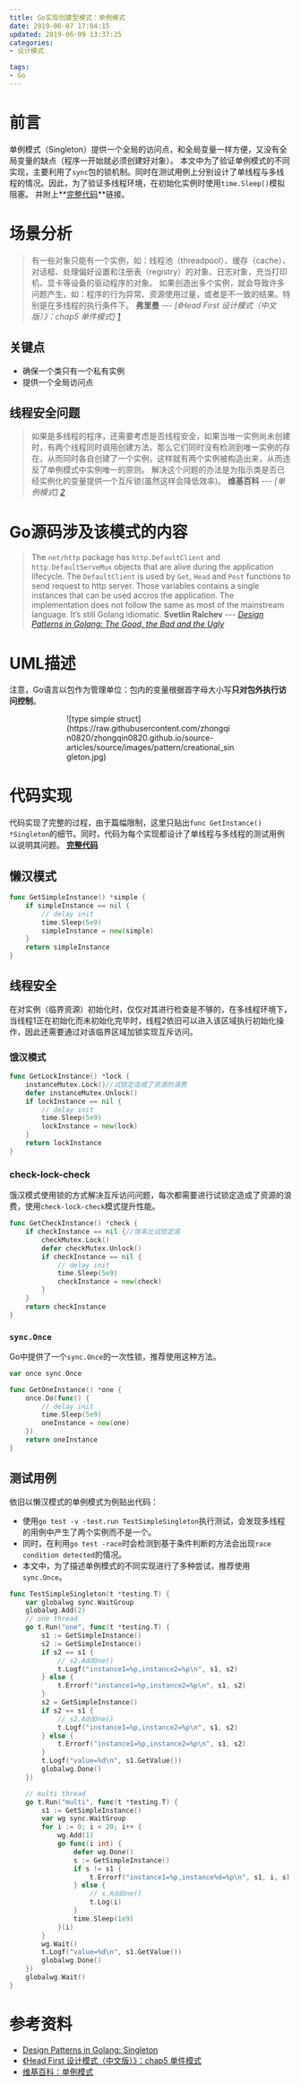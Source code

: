 ```yaml
---
title: Go实现创建型模式：单例模式
date: 2019-06-07 17:04:15
updated: 2019-06-09 13:37:25
categories:
- 设计模式

tags:
- Go
---
```

# 前言
单例模式（Singleton）提供一个全局的访问点，和全局变量一样方便，又没有全局变量的缺点（程序一开始就必须创建好对象）。
本文中为了验证单例模式的不同实现，主要利用了`sync`包的锁机制。同时在测试用例上分别设计了单线程与多线程的情况。因此，为了验证多线程环境，在初始化实例时使用`time.Sleep()`模拟阻塞。
并附上**[完整代码](https://github.com/zhongqin0820/coding-playground/tree/master/go/pattern/creational/singleton)**链接。

<!-- more -->
# 场景分析
> 有一些对象只能有一个实例，如：线程池（threadpool）、缓存（cache）、对话框、处理偏好设置和注册表（registry）的对象、日志对象，充当打印机、显卡等设备的驱动程序的对象。
> 如果创造出多个实例，就会导致许多问题产生，如：程序的行为异常、资源使用过量，或者是不一致的结果。特别是在多线程的执行条件下。
> **弗里曼** --- *<cite>[《Head First 设计模式（中文版）》：chap5 单件模式] [1]</cite>*

## 关键点
- 确保一个类只有一个私有实例
- 提供一个全局访问点

## 线程安全问题
> 如果是多线程的程序，还需要考虑是否线程安全，如果当唯一实例尚未创建时，有两个线程同时调用创建方法，那么它们同时没有检测到唯一实例的存在，从而同时各自创建了一个实例，这样就有两个实例被构造出来，从而违反了单例模式中实例唯一的原则。 解决这个问题的办法是为指示类是否已经实例化的变量提供一个互斥锁(虽然这样会降低效率)。
> **维基百科** --- <cite>[单例模式] [2]</cite>

# Go源码涉及该模式的内容
> The `net/http` package has `http.DefaultClient` and `http.DefaultServeMux` objects that are alive during the application lifecycle. The `DefaultClient` is used by `Get`, `Head` and `Post` functions to send request to http server.
> Those variables contains a single instances that can be used accros the application. The implementation does not follow the same as most of the mainstream language. It’s still Golang idiomatic.
> **Svetlin Ralchev** --- <cite>[Design Patterns in Golang: The Good, the Bad and the Ugly](http://blog.ralch.com/tutorial/design-patterns/golang-design-patterns/)</cite>

# UML描述
注意，Go语言以包作为管理单位：包内的变量根据首字母大小写**只对包外执行访问控制**。

<div style="width: 300px; margin: auto">
![type simple struct](https://raw.githubusercontent.com/zhongqin0820/zhongqin0820.github.io/source-articles/source/images/pattern/creational_singleton.jpg)
</div>

# 代码实现
代码实现了完整的过程，由于篇幅限制，这里只贴出`func GetInstance() *Singleton`的细节。同时，代码为每个实现都设计了单线程与多线程的测试用例以说明其问题。
**[完整代码](https://github.com/zhongqin0820/coding-playground/tree/master/go/pattern/creational/singleton)**

## 懒汉模式
```go
func GetSimpleInstance() *simple {
    if simpleInstance == nil {
        // delay init
        time.Sleep(5e9)
        simpleInstance = new(simple)
    }
    return simpleInstance
}
```

## 线程安全
在对实例（临界资源）初始化时，仅仅对其进行检查是不够的，在多线程环境下，当线程1正在初始化而未初始化完毕时，线程2依旧可以进入该区域执行初始化操作，因此还需要通过对该临界区域加锁实现互斥访问。

### 饿汉模式
```go
func GetLockInstance() *lock {
    instanceMutex.Lock()//试锁定造成了资源的浪费
    defer instanceMutex.Unlock()
    if lockInstance == nil {
        // delay init
        time.Sleep(5e9)
        lockInstance = new(lock)
    }
    return lockInstance
}
```

### check-lock-check
饿汉模式使用锁的方式解决互斥访问问题，每次都需要进行试锁定造成了资源的浪费，使用`check-lock-check`模式提升性能。
```go
func GetCheckInstance() *check {
    if checkInstance == nil {//效率比试锁定高
        checkMutex.Lock()
        defer checkMutex.Unlock()
        if checkInstance == nil {
            // delay init
            time.Sleep(5e9)
            checkInstance = new(check)
        }
    }
    return checkInstance
}
```

### `sync.Once`
Go中提供了一个`sync.Once`的一次性锁，推荐使用这种方法。
```go
var once sync.Once

func GetOneInstance() *one {
    once.Do(func() {
        // delay init
        time.Sleep(5e9)
        oneInstance = new(one)
    })
    return oneInstance
}
```

## 测试用例
依旧以懒汉模式的单例模式为例贴出代码：
- 使用`go test -v -test.run TestSimpleSingleton`执行测试，会发现多线程的用例中产生了两个实例而不是一个。
- 同时，在利用`go test -race`时会检测到基于条件判断的方法会出现`race condition detected`的情况。
- 本文中，为了描述单例模式的不同实现进行了多种尝试，推荐使用`sync.Once`。

```go
func TestSimpleSingleton(t *testing.T) {
    var globalwg sync.WaitGroup
    globalwg.Add(2)
    // one thread
    go t.Run("one", func(t *testing.T) {
        s1 := GetSimpleInstance()
        s2 := GetSimpleInstance()
        if s2 == s1 {
            // s2.AddOne()
            t.Logf("instance1=%p,instance2=%p\n", s1, s2)
        } else {
            t.Errorf("instance1=%p,instance2=%p\n", s1, s2)
        }
        s2 = GetSimpleInstance()
        if s2 == s1 {
            // s2.AddOne()
            t.Logf("instance1=%p,instance2=%p\n", s1, s2)
        } else {
            t.Errorf("instance1=%p,instance2=%p\n", s1, s2)
        }
        t.Logf("value=%d\n", s1.GetValue())
        globalwg.Done()
    })

    // multi thread
    go t.Run("multi", func(t *testing.T) {
        s1 := GetSimpleInstance()
        var wg sync.WaitGroup
        for i := 0; i < 20; i++ {
            wg.Add(1)
            go func(i int) {
                defer wg.Done()
                s := GetSimpleInstance()
                if s != s1 {
                    t.Errorf("instance1=%p,instance%d=%p\n", s1, i, s)
                } else {
                    // s.AddOne()
                    t.Log(i)
                }
                time.Sleep(1e9)
            }(i)
        }
        wg.Wait()
        t.Logf("value=%d\n", s1.GetValue())
        globalwg.Done()
    })
    globalwg.Wait()
}
```

# 参考资料
[1]: https://bookset.me/5123.html "《Head First 设计模式（中文版）》：chap5 单件模式"
[2]: https://zh.wikipedia.org/wiki/单例模式 "维基百科：单例模式"
- [Design Patterns in Golang: Singleton](http://blog.ralch.com/articles/design-patterns/golang-singleton/)
- [《Head First 设计模式（中文版）》：chap5 单件模式](https://bookset.me/5123.html)
- [维基百科：单例模式](https://zh.wikipedia.org/wiki/单例模式)

